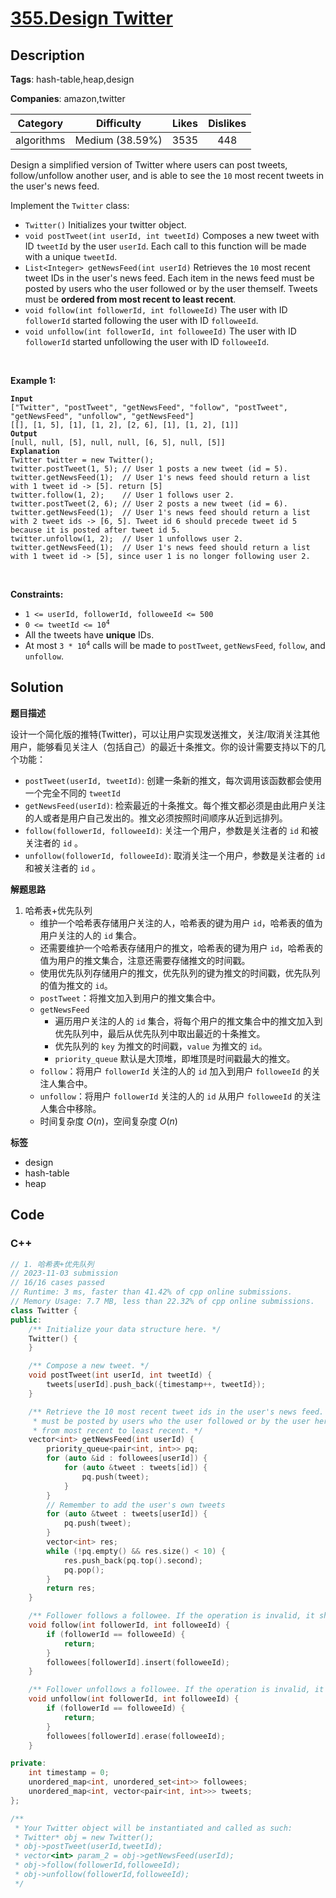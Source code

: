 # [355.Design Twitter](https://leetcode.com/problems/design-twitter/description/)

## Description

**Tags**: hash-table,heap,design

**Companies**: amazon,twitter

|  Category  |   Difficulty    | Likes | Dislikes |
| :--------: | :-------------: | :---: | :------: |
| algorithms | Medium (38.59%) | 3535  |   448    |

<p>Design a simplified version of Twitter where users can post tweets, follow/unfollow another user, and is able to see the <code>10</code> most recent tweets in the user&#39;s news feed.</p>
<p>Implement the <code>Twitter</code> class:</p>
<ul>
  <li><code>Twitter()</code> Initializes your twitter object.</li>
  <li><code>void postTweet(int userId, int tweetId)</code> Composes a new tweet with ID <code>tweetId</code> by the user <code>userId</code>. Each call to this function will be made with a unique <code>tweetId</code>.</li>
  <li><code>List&lt;Integer&gt; getNewsFeed(int userId)</code> Retrieves the <code>10</code> most recent tweet IDs in the user&#39;s news feed. Each item in the news feed must be posted by users who the user followed or by the user themself. Tweets must be <strong>ordered from most recent to least recent</strong>.</li>
  <li><code>void follow(int followerId, int followeeId)</code> The user with ID <code>followerId</code> started following the user with ID <code>followeeId</code>.</li>
  <li><code>void unfollow(int followerId, int followeeId)</code> The user with ID <code>followerId</code> started unfollowing the user with ID <code>followeeId</code>.</li>
</ul>
<p>&nbsp;</p>
<p><strong class="example">Example 1:</strong></p>
<pre><code><strong>Input</strong>
[&quot;Twitter&quot;, &quot;postTweet&quot;, &quot;getNewsFeed&quot;, &quot;follow&quot;, &quot;postTweet&quot;, &quot;getNewsFeed&quot;, &quot;unfollow&quot;, &quot;getNewsFeed&quot;]
[[], [1, 5], [1], [1, 2], [2, 6], [1], [1, 2], [1]]
<strong>Output</strong>
[null, null, [5], null, null, [6, 5], null, [5]]
<strong>Explanation</strong>
Twitter twitter = new Twitter();
twitter.postTweet(1, 5); // User 1 posts a new tweet (id = 5).
twitter.getNewsFeed(1);  // User 1&#39;s news feed should return a list with 1 tweet id -&gt; [5]. return [5]
twitter.follow(1, 2);    // User 1 follows user 2.
twitter.postTweet(2, 6); // User 2 posts a new tweet (id = 6).
twitter.getNewsFeed(1);  // User 1&#39;s news feed should return a list with 2 tweet ids -&gt; [6, 5]. Tweet id 6 should precede tweet id 5 because it is posted after tweet id 5.
twitter.unfollow(1, 2);  // User 1 unfollows user 2.
twitter.getNewsFeed(1);  // User 1&#39;s news feed should return a list with 1 tweet id -&gt; [5], since user 1 is no longer following user 2.</code></pre>
<p>&nbsp;</p>
<p><strong>Constraints:</strong></p>
<ul>
  <li><code>1 &lt;= userId, followerId, followeeId &lt;= 500</code></li>
  <li><code>0 &lt;= tweetId &lt;= 10<sup>4</sup></code></li>
  <li>All the tweets have <strong>unique</strong> IDs.</li>
  <li>At most <code>3 * 10<sup>4</sup></code> calls will be made to <code>postTweet</code>, <code>getNewsFeed</code>, <code>follow</code>, and <code>unfollow</code>.</li>
</ul>

## Solution

**题目描述**

设计一个简化版的推特(Twitter)，可以让用户实现发送推文，关注/取消关注其他用户，能够看见关注人（包括自己）的最近十条推文。你的设计需要支持以下的几个功能：

- `postTweet(userId, tweetId)`: 创建一条新的推文，每次调用该函数都会使用一个完全不同的 `tweetId`
- `getNewsFeed(userId)`: 检索最近的十条推文。每个推文都必须是由此用户关注的人或者是用户自己发出的。推文必须按照时间顺序从近到远排列。
- `follow(followerId, followeeId)`: 关注一个用户，参数是关注者的 `id` 和被关注者的 `id` 。
- `unfollow(followerId, followeeId)`: 取消关注一个用户，参数是关注者的 `id` 和被关注者的 `id` 。

**解题思路**

1. 哈希表+优先队列
   - 维护一个哈希表存储用户关注的人，哈希表的键为用户 `id`，哈希表的值为用户关注的人的 `id` 集合。
   - 还需要维护一个哈希表存储用户的推文，哈希表的键为用户 `id`，哈希表的值为用户的推文集合，注意还需要存储推文的时间戳。
   - 使用优先队列存储用户的推文，优先队列的键为推文的时间戳，优先队列的值为推文的 `id`。
   - `postTweet`：将推文加入到用户的推文集合中。
   - `getNewsFeed`
     - 遍历用户关注的人的 `id` 集合，将每个用户的推文集合中的推文加入到优先队列中，最后从优先队列中取出最近的十条推文。
     - 优先队列的 `key` 为推文的时间戳，`value` 为推文的 `id`。
     - `priority_queue` 默认是大顶堆，即堆顶是时间戳最大的推文。
   - `follow`：将用户 `followerId` 关注的人的 `id` 加入到用户 `followeeId` 的关注人集合中。
   - `unfollow`：将用户 `followerId` 关注的人的 `id` 从用户 `followeeId` 的关注人集合中移除。
   - 时间复杂度 $O(n)$，空间复杂度 $O(n)$

**标签**

- design
- hash-table
- heap

<!-- code start -->
## Code

### C++

```cpp
// 1. 哈希表+优先队列
// 2023-11-03 submission
// 16/16 cases passed
// Runtime: 3 ms, faster than 41.42% of cpp online submissions.
// Memory Usage: 7.7 MB, less than 22.32% of cpp online submissions.
class Twitter {
public:
    /** Initialize your data structure here. */
    Twitter() {
    }

    /** Compose a new tweet. */
    void postTweet(int userId, int tweetId) {
        tweets[userId].push_back({timestamp++, tweetId});
    }

    /** Retrieve the 10 most recent tweet ids in the user's news feed. Each item in the news feed
     * must be posted by users who the user followed or by the user herself. Tweets must be ordered
     * from most recent to least recent. */
    vector<int> getNewsFeed(int userId) {
        priority_queue<pair<int, int>> pq;
        for (auto &id : followees[userId]) {
            for (auto &tweet : tweets[id]) {
                pq.push(tweet);
            }
        }
        // Remember to add the user's own tweets
        for (auto &tweet : tweets[userId]) {
            pq.push(tweet);
        }
        vector<int> res;
        while (!pq.empty() && res.size() < 10) {
            res.push_back(pq.top().second);
            pq.pop();
        }
        return res;
    }

    /** Follower follows a followee. If the operation is invalid, it should be a no-op. */
    void follow(int followerId, int followeeId) {
        if (followerId == followeeId) {
            return;
        }
        followees[followerId].insert(followeeId);
    }

    /** Follower unfollows a followee. If the operation is invalid, it should be a no-op. */
    void unfollow(int followerId, int followeeId) {
        if (followerId == followeeId) {
            return;
        }
        followees[followerId].erase(followeeId);
    }

private:
    int timestamp = 0;
    unordered_map<int, unordered_set<int>> followees;
    unordered_map<int, vector<pair<int, int>>> tweets;
};

/**
 * Your Twitter object will be instantiated and called as such:
 * Twitter* obj = new Twitter();
 * obj->postTweet(userId,tweetId);
 * vector<int> param_2 = obj->getNewsFeed(userId);
 * obj->follow(followerId,followeeId);
 * obj->unfollow(followerId,followeeId);
 */
```

<!-- code end -->
